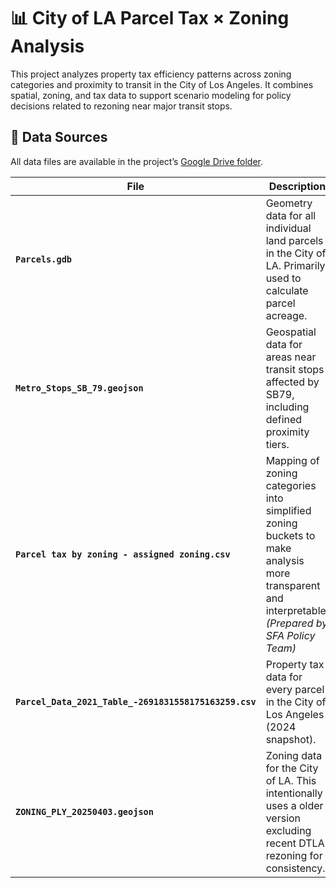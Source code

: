 # 📊 City of LA Parcel Tax × Zoning Analysis

This project analyzes property tax efficiency patterns across zoning categories and proximity to transit in the City of Los Angeles. It combines spatial, zoning, and tax data to support scenario modeling for policy decisions related to rezoning near major transit stops.

## 📁 Data Sources

All data files are available in the project’s [Google Drive folder](https://drive.google.com/drive/u/1/folders/1fJEfDxHA0YpBhul3MBmf373YE_oL0G6y).

| File | Description |
|------|-------------|
| **`Parcels.gdb`** | Geometry data for all individual land parcels in the City of LA. Primarily used to calculate parcel acreage. |
| **`Metro_Stops_SB_79.geojson`** | Geospatial data for areas near transit stops affected by SB79, including defined proximity tiers. |
| **`Parcel tax by zoning - assigned zoning.csv`** | Mapping of zoning categories into simplified zoning buckets to make analysis more transparent and interpretable. *(Prepared by SFA Policy Team)* |
| **`Parcel_Data_2021_Table_-2691831558175163259.csv`** | Property tax data for every parcel in the City of Los Angeles (2024 snapshot). |
| **`ZONING_PLY_20250403.geojson`** | Zoning data for the City of LA. This intentionally uses a older version excluding recent DTLA rezoning for consistency. |
